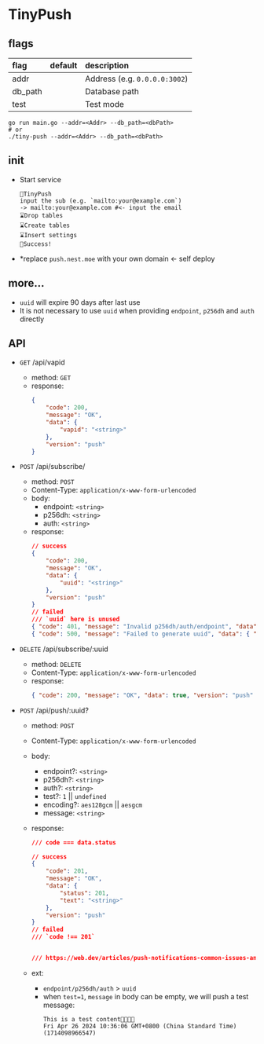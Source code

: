 # TinyPush

## flags

| flag    | default | description                   |
| :------ | :------ | :---------------------------- |
| addr    |         | Address (e.g. `0.0.0.0:3002`) |
| db_path |         | Database path                 |
| test    |         | Test mode                     |

```shell
go run main.go --addr=<Addr> --db_path=<dbPath>
# or
./tiny-push --addr=<Addr> --db_path=<dbPath>
```

## init

-   Start service

    ```plaintext
    📌TinyPush
    input the sub (e.g. `mailto:your@example.com`)
    -> mailto:your@example.com #<- input the email
    ⌛Drop tables
    ⌛Create tables
    ⌛Insert settings
    🎉Success!
    ```

-   *replace `push.nest.moe` with your own domain <- self deploy

## more...

-   `uuid` will expire 90 days after last use
-   It is not necessary to use `uuid` when providing `endpoint`, `p256dh` and `auth` directly

## API

-   `GET` /api/vapid
    -   method: `GET`
    -   response:
        ```json
        {
            "code": 200,
            "message": "OK",
            "data": {
                "vapid": "<string>"
            },
            "version": "push"
        }
        ```
-   `POST` /api/subscribe/
    -   method: `POST`
    -   Content-Type: `application/x-www-form-urlencoded`
    -   body:
        -   endpoint: `<string>`
        -   p256dh: `<string>`
        -   auth: `<string>`
    -   response:
        ```json
        // success
        {
            "code": 200,
            "message": "OK",
            "data": {
                "uuid": "<string>"
            },
            "version": "push"
        }
        // failed
        /// `uuid` here is unused
        { "code": 401, "message": "Invalid p256dh/auth/endpoint", "data": { "uuid": "<string>" }, "version": "push" }
        { "code": 500, "message": "Failed to generate uuid", "data": { "uuid": "<string>" }, "version": "push" }
        ```
-   `DELETE` /api/subscribe/:uuid
    -   method: `DELETE`
    -   Content-Type: `application/x-www-form-urlencoded`
    -   response:
        ```json
        { "code": 200, "message": "OK", "data": true, "version": "push" }
        ```
-   `POST` /api/push/:uuid?

    -   method: `POST`
    -   Content-Type: `application/x-www-form-urlencoded`
    -   body:
        -   endpoint?: `<string>`
        -   p256dh?: `<string>`
        -   auth?: `<string>`
        -   test?: `1` || `undefined`
        -   encoding?: `aes128gcm` || `aesgcm`
        -   message: `<string>`
    -   response:

        ```json
        /// code === data.status

        // success
        {
            "code": 201,
            "message": "OK",
            "data": {
                "status": 201,
                "text": "<string>"
            },
            "version": "push"
        }
        // failed
        /// `code !== 201`


        /// https://web.dev/articles/push-notifications-common-issues-and-reporting-bugs
        ```

    -   ext:
        -   `endpoint/p256dh/auth` > `uuid`
        -   when `test=1`, `message` in body can be empty, we will push a test message:
            ```plaintext
            This is a test content🔔✅🎉😺
            Fri Apr 26 2024 10:36:06 GMT+0800 (China Standard Time) (1714098966547)
            ```
